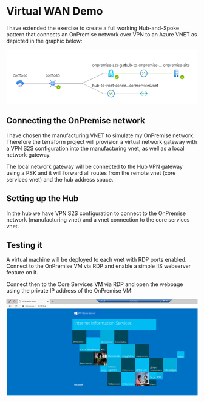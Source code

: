 # Virtual WAN Demo

I have extended the exercise to create a full working Hub-and-Spoke pattern that connects an OnPremise network over VPN to an Azure VNET as depicted in the graphic below:

![Topology](docs/wan-topology.png)

## Connecting the OnPremise network
I have chosen the manufacturing VNET to simulate my OnPremise network. Therefore the terraform project will provision a virtual network gateway with a VPN S2S configuration into the manufacturing vnet, as well as a local network gateway.

The local network gateway will be connected to the Hub VPN gateway using a PSK and it will forward all routes from the remote vnet (core services vnet) and the hub address space.

## Setting up the Hub
In the hub we have VPN S2S configuration to connect to the OnPremise network (manufacturing vnet) and a vnet connection to the core services vnet.

## Testing it
A virtual machine will be deployed to each vnet with RDP ports enabled. Connect to the OnPremise VM via RDP and enable a simple IIS webserver feature on it.

Connect then to the Core Services VM via RDP and open the webpage using the private IP address of the OnPremise VM:

![Result](docs/vnet-to-onprem-connectivity.png)